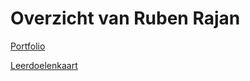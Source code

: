 
# Overzicht van Ruben Rajan

[Portfolio](Ruben_Rajan-portfolio.html)

[Leerdoelenkaart](Ruben_Rajan-leerdoelenkaart.svg)

